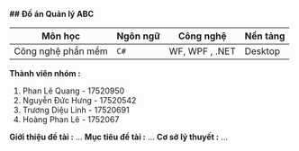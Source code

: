 
**## Đồ án Quản lý ABC**


| Môn học |Ngôn ngữ  |Công nghệ | Nền tảng
|--|--|--|--|
|  Công nghệ phần mềm| `C#` | WF, WPF , .NET | Desktop |

**Thành viên nhóm :** 

1. Phan Lê Quang - 17520950  
2. Nguyễn Đức Hưng - 17520542  
3. Trương Diệu Linh - 17520691  
4. Hoàng Phan Lê -  1752067  

**Giới thiệu đề tài :**
...
**Mục tiêu đề tài :**
...
**Cơ sở lý thuyết  :**
...







